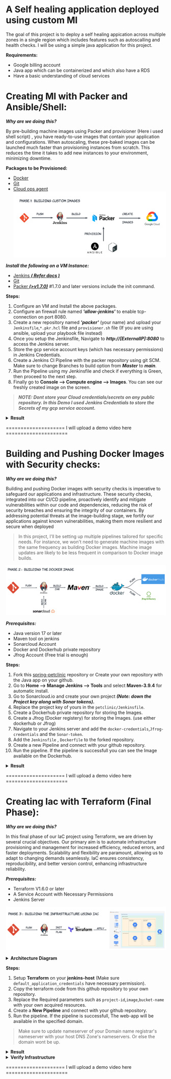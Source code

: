 # A Self healing application deployed using custom MI
The goal of this project is to deploy a self healing appication across multiple zones in a single region which includes features such as autoscalling and health checks. I will be using a simple java application for this project.
  
**Requirements:**
+ Google billing account
+ Java app which can be containerized and which also have a RDS
+ Have a basic understanding of cloud services

# Creating MI with Packer and Ansible/Shell:

***Why are we doing this?***

By pre-building machine images using Packer and provisioner (Here i used shell script) , you have ready-to-use images that contain your application and configurations. When autoscaling, these pre-baked images can be launched much faster than provisioning instances from scratch. This reduces the time it takes to add new instances to your environment, minimizing downtime.

**Packages to be Provisioned:**
+  [Docker](https://docs.docker.com/get-docker/)
+  [Git](https://git-scm.com/downloads)
+  [Cloud ops agent](https://cloud.google.com/stackdriver/docs/solutions/agents/ops-agent)
![phase_1](images/phase_1.png)

***Install the following on a VM Instance:***
+ [Jenkins ***( Refer docs )***](https://www.jenkins.io/download/)
+ [Git](https://git-scm.com/downloads)
+ [Packer ***(>v1.7.0)***](https://www.packer.io/) #1.7.0 and later versions include the init command.

**Steps:**
1. Configure an VM and Install the above packages.
2. Configure an firewall rule named ***'allow-jenkins'*** to enable tcp-connection on port 8080.
3. Create a new repository named ***'packer'*** (your name) and upload your `Jenkinsfile`,`*.pkr.hcl` file and `provisioner.sh` file (If you are using ansible, upload your playbook file instead) 
4. Once you setup the Jenkinsfile, Navigate to ***http://[ExternalIP]:8080*** to access the Jenkins server.
5. Store the gcp service account keys (which has necessary permissions) in Jenkins Credentials.
6. Create a Jenkins CI Pipeline with the packer repository using git SCM. Make sure to change Branches to build option from ***Master*** to ***main***.
7. Run the Pipeline using my Jenkinsfile and check if everything is Green, then proceed to the next step.
8. Finally go to **Console --> Compute engine --> Images**. You can see our freshly created image on the screen. 

 
> ***NOTE: Dont store your Cloud credentials/secrets on any public repository. In this Demo I used Jenkins Credentials to store the Secrets of my gcp service account.***

<details>
<summary><strong>Result</strong></summary>
<h3>Pipeline Successfull !!</h3>
<img src='images/jenkins-packer.png'>
<br>
<h3>Custom Image Created !!</h3>
<img src='images/packer-result.png'>
</details>

==================== I will upload a demo video here =====================

# Building and Pushing Docker Images with Security checks:
***Why are we doing this?***

Building and pushing Docker images with security checks is imperative to safeguard our applications and infrastructure. These security checks, integrated into our CI/CD pipeline, proactively identify and mitigate vulnerabilities within our code and dependencies, reducing the risk of security breaches and ensuring the integrity of our containers. By addressing potential threats at the image-building stage, we fortify our applications against known vulnerabilities, making them more resilient and secure when deployed

> In this project, I'll be setting up multiple pipelines tailored for specific needs. For instance, we won't need to generate machine images with the same frequency as building Docker images. Machine image updates are likely to be less frequent in comparison to Docker image builds.

![phase_2](images/phase_2.png)

 ***Prerequisites:***
 + Java version 17 or later
 + Maven tool on jenkins
 + Sonarcloud Account
 + Docker and Dockerhub private repository
 + Jfrog Account (Free trial is enough)

**Steps:**
1. Fork this [spring-petclinic](https://github.com/spring-projects/spring-petclinic) repository or Create your own repository with the Java app on your github.
2. Go to **Home --> Manage Jenkins --> Tools** and select **Maven-3.9.4** for automatic install.
3. Go to Sonarcloud.io and create your own project ***(Note: down the Project key along with Sonar tokens).***
4. Replace the project key of yours in the `petclinic/Jenkinsfile`.
5. Create a Dockerhub private repository for storing the Images.
6. Create a Jfrog (Docker registery) for storing the Images. (use either dockerhub or Jfrog)
7. Navigate to your Jenkins server and add the `docker-credentials`,`Jfrog-credentials` and the `Sonar-token`.
8. Add the `Jenkinsfile` , `Dockerfile` to the forked repository.
9. Create a new Pipeline and connect with your github repository.
10. Run the pipeline. If the pipeline is successfull you can see the Image available on the Dockerhub.

<details>
<summary><strong>Result</strong></summary>
<h3 padding-up=0>Sonar Cloud Scan Reports</h3>
<img src='images/scan-results.png'>
<br>
<h3>Pipeline successfull !!</h3>
<img src='images/jenkins-petclinic.png'>
<br>
<h3>Dockerhub updated!!</h3>
<img src='images/docker-petclinic.png'>
</details>

==================== I will upload a demo video here =====================

# Creating Iac with Terraform (Final Phase):
***Why are we doing this?***

In this final phase of our IaC project using Terraform, we are driven by several crucial objectives. Our primary aim is to automate infrastructure provisioning and management for increased efficiency, reduced errors, and faster deployments. Scalability and flexibility are paramount, allowing us to adapt to changing demands seamlessly. IaC ensures consistency, reproducibility, and better version control, enhancing infrastructure reliability.

 ***Prerequisites:***
 + Terraform V1.6.0 or later
 + A Service Account with Necessary Permissions
 + Jenkins Server
   
![phase_3](images/phase_3.png)

<details>
<summary><strong>Architecture Diagram</strong></summary>
<img src='images/architecture-diagram.png'> <br>
</details>

**Steps:**
1. Setup **Terraform** on your **jenkins-host** (Make sure `default_application_credentials` have necessary permission).
2. Copy the terraform code from this github repository to your own repository.
3. Replace the Required parameters such as `project-id`,`image`,`bucket-name` with your own acquired resources.
4. Create a **New Pipeline** and connect with your github repository.
5. Run the pipeline. If the pipeline is successfull, The web-app will be available in the specified domain.

> Make sure to update nameserver of your Domain name registrar's nameserver with your host DNS Zone's nameservers. Or else the domain wont be up.

<details>
<summary><strong>Result</strong></summary>
<h3 padding-up=0>Pipeline Successfull !!</h3>
<img src='images/jenkins-terraform.png'><br>
<h3>Website is Up !!</h3>
<img src='images/petclinic-final.png'><br>
<h3>Testing Database Connectivity !!</h3>
<img src='images/Testdb_1.png'><br>
<h3>Connection Successfull !!</h3>
<img src='images/testdb_2.png'><br>
</details>

<details>
<summary><strong>Verify Infrastructure</strong></summary>
<h3 padding-up=0>FirewallRules Verify !!</h3>
<img src='images/firewall-rules-verify.png'><br>
<h3 padding-up=0>Subnets Verify !!</h3>
<img src='images/subnets-verify.png'><br>
<h3>VM verify !!</h3>
<img src='images/vm-verify.png'><br>
<h3>MIG verify !!</h3>
<img src='images/mig-verify.png'><br>
<h3>Cloud SQL verify !!</h3>
<img src='images/cloudsql-verify.png'><br>
<h3>Cloud NAT verify !!</h3>
<img src='images/cloudnat-verify.png'><br>
<h3>LoadBalancer verify !!</h3>
<img src='images/lb-verify.png'><br>
</details>

==================== I will upload a demo video here =====================
